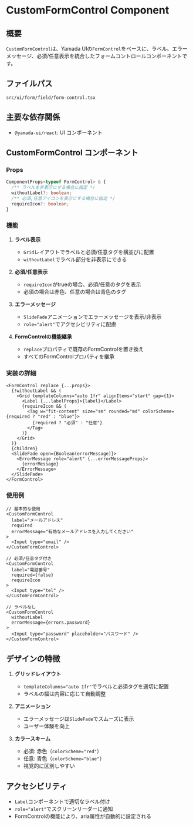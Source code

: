 # CustomFormControl Component

## 概要

`CustomFormControl`は、Yamada UIの`FormControl`をベースに、ラベル、エラーメッセージ、必須/任意表示を統合したフォームコントロールコンポーネントです。

## ファイルパス
`src/ui/form/field/form-control.tsx`

## 主要な依存関係
- `@yamada-ui/react`: UI コンポーネント

## CustomFormControl コンポーネント

### Props

```typescript
ComponentProps<typeof FormControl> & {
  /** ラベルを非表示にする場合に指定 */
  withoutLabel?: boolean;
  /** 必須,任意アイコンを表示にする場合に指定 */
  requireIcon?: boolean;
}
```

### 機能

1. **ラベル表示**
   - `Grid`レイアウトでラベルと必須/任意タグを横並びに配置
   - `withoutLabel`でラベル部分を非表示にできる

2. **必須/任意表示**
   - `requireIcon`がtrueの場合、必須/任意のタグを表示
   - 必須の場合は赤色、任意の場合は青色のタグ

3. **エラーメッセージ**
   - `SlideFade`アニメーションでエラーメッセージを表示/非表示
   - `role="alert"`でアクセシビリティに配慮

4. **FormControlの機能継承**
   - `replace`プロパティで既存のFormControlを置き換え
   - すべてのFormControlプロパティを継承

### 実装の詳細

```tsx
<FormControl replace {...props}>
  {!withoutLabel && (
    <Grid templateColumns="auto 1fr" alignItems="start" gap={1}>
      <Label {...labelProps}>{label}</Label>
      {requireIcon && (
        <Tag w="fit-content" size="sm" rounded="md" colorScheme={required ? "red" : "blue"}>
          {required ? "必須" : "任意"}
        </Tag>
      )}
    </Grid>
  )}
  {children}
  <SlideFade open={Boolean(errorMessage)}>
    <ErrorMessage role="alert" {...errorMessageProps}>
      {errorMessage}
    </ErrorMessage>
  </SlideFade>
</FormControl>
```

### 使用例

```tsx
// 基本的な使用
<CustomFormControl
  label="メールアドレス"
  required
  errorMessage="有効なメールアドレスを入力してください"
>
  <Input type="email" />
</CustomFormControl>

// 必須/任意タグ付き
<CustomFormControl
  label="電話番号"
  required={false}
  requireIcon
>
  <Input type="tel" />
</CustomFormControl>

// ラベルなし
<CustomFormControl
  withoutLabel
  errorMessage={errors.password}
>
  <Input type="password" placeholder="パスワード" />
</CustomFormControl>
```

## デザインの特徴

1. **グリッドレイアウト**
   - `templateColumns="auto 1fr"`でラベルと必須タグを適切に配置
   - ラベルの幅は内容に応じて自動調整

2. **アニメーション**
   - エラーメッセージは`SlideFade`でスムーズに表示
   - ユーザー体験を向上

3. **カラースキーム**
   - 必須: 赤色（`colorScheme="red"`）
   - 任意: 青色（`colorScheme="blue"`）
   - 視覚的に区別しやすい

## アクセシビリティ

- `Label`コンポーネントで適切なラベル付け
- `role="alert"`でスクリーンリーダーに通知
- FormControlの機能により、aria属性が自動的に設定される